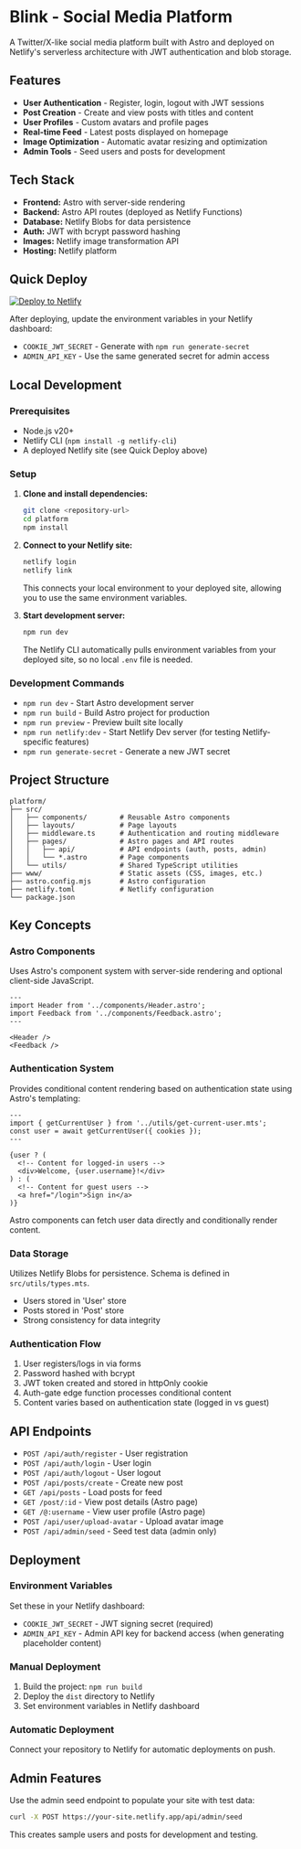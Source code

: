 # Blink - Social Media Platform

A Twitter/X-like social media platform built with Astro and deployed on Netlify's serverless architecture with JWT authentication and blob storage.

## Features

- **User Authentication** - Register, login, logout with JWT sessions
- **Post Creation** - Create and view posts with titles and content
- **User Profiles** - Custom avatars and profile pages
- **Real-time Feed** - Latest posts displayed on homepage
- **Image Optimization** - Automatic avatar resizing and optimization
- **Admin Tools** - Seed users and posts for development

## Tech Stack

- **Frontend:** Astro with server-side rendering
- **Backend:** Astro API routes (deployed as Netlify Functions)
- **Database:** Netlify Blobs for data persistence
- **Auth:** JWT with bcrypt password hashing
- **Images:** Netlify image transformation API
- **Hosting:** Netlify platform

## Quick Deploy

[![Deploy to Netlify](https://www.netlify.com/img/deploy/button.svg)](https://app.netlify.com/start/deploy?repository=https://github.com/seancdavis/blink-demos&dir=platform)

After deploying, update the environment variables in your Netlify dashboard:

- `COOKIE_JWT_SECRET` - Generate with `npm run generate-secret`
- `ADMIN_API_KEY` - Use the same generated secret for admin access

## Local Development

### Prerequisites

- Node.js v20+
- Netlify CLI (`npm install -g netlify-cli`)
- A deployed Netlify site (see Quick Deploy above)

### Setup

1. **Clone and install dependencies:**

   ```bash
   git clone <repository-url>
   cd platform
   npm install
   ```

2. **Connect to your Netlify site:**

   ```bash
   netlify login
   netlify link
   ```

   This connects your local environment to your deployed site, allowing you to use the same environment variables.

3. **Start development server:**

   ```bash
   npm run dev
   ```

   The Netlify CLI automatically pulls environment variables from your deployed site, so no local `.env` file is needed.

### Development Commands

- `npm run dev` - Start Astro development server
- `npm run build` - Build Astro project for production
- `npm run preview` - Preview built site locally
- `npm run netlify:dev` - Start Netlify Dev server (for testing Netlify-specific features)
- `npm run generate-secret` - Generate a new JWT secret

## Project Structure

```
platform/
├── src/
│   ├── components/        # Reusable Astro components
│   ├── layouts/           # Page layouts
│   ├── middleware.ts      # Authentication and routing middleware
│   ├── pages/             # Astro pages and API routes
│   │   ├── api/           # API endpoints (auth, posts, admin)
│   │   └── *.astro        # Page components
│   └── utils/             # Shared TypeScript utilities
├── www/                   # Static assets (CSS, images, etc.)
├── astro.config.mjs       # Astro configuration
├── netlify.toml           # Netlify configuration
└── package.json
```

## Key Concepts

### Astro Components

Uses Astro's component system with server-side rendering and optional client-side JavaScript.

```astro
---
import Header from '../components/Header.astro';
import Feedback from '../components/Feedback.astro';
---

<Header />
<Feedback />
```

### Authentication System

Provides conditional content rendering based on authentication state using Astro's templating:

```astro
---
import { getCurrentUser } from '../utils/get-current-user.mts';
const user = await getCurrentUser({ cookies });
---

{user ? (
  <!-- Content for logged-in users -->
  <div>Welcome, {user.username}!</div>
) : (
  <!-- Content for guest users -->
  <a href="/login">Sign in</a>
)}
```

Astro components can fetch user data directly and conditionally render content.

### Data Storage

Utilizes Netlify Blobs for persistence. Schema is defined in `src/utils/types.mts`.

- Users stored in 'User' store
- Posts stored in 'Post' store
- Strong consistency for data integrity

### Authentication Flow

1. User registers/logs in via forms
2. Password hashed with bcrypt
3. JWT token created and stored in httpOnly cookie
4. Auth-gate edge function processes conditional content
5. Content varies based on authentication state (logged in vs guest)

## API Endpoints

- `POST /api/auth/register` - User registration
- `POST /api/auth/login` - User login
- `POST /api/auth/logout` - User logout
- `POST /api/posts/create` - Create new post
- `GET /api/posts` - Load posts for feed
- `GET /post/:id` - View post details (Astro page)
- `GET /@:username` - View user profile (Astro page)
- `POST /api/user/upload-avatar` - Upload avatar image
- `POST /api/admin/seed` - Seed test data (admin only)

## Deployment

### Environment Variables

Set these in your Netlify dashboard:

- `COOKIE_JWT_SECRET` - JWT signing secret (required)
- `ADMIN_API_KEY` - Admin API key for backend access (when generating placeholder content)

### Manual Deployment

1. Build the project: `npm run build`
2. Deploy the `dist` directory to Netlify
3. Set environment variables in Netlify dashboard

### Automatic Deployment

Connect your repository to Netlify for automatic deployments on push.

## Admin Features

Use the admin seed endpoint to populate your site with test data:

```bash
curl -X POST https://your-site.netlify.app/api/admin/seed
```

This creates sample users and posts for development and testing.
